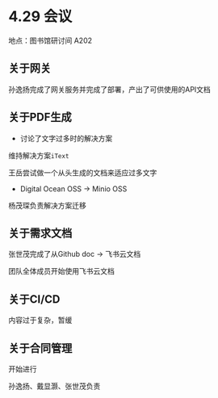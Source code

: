 # 4.29 会议

地点：图书馆研讨间 A202

## 关于网关

孙逸扬完成了网关服务并完成了部署，产出了可供使用的API文档

## 关于PDF生成

- 讨论了文字过多时的解决方案

维持解决方案`iText`

王岳尝试做一个从头生成的文档来适应过多文字

- Digital Ocean OSS -> Minio OSS

杨茂琛负责解决方案迁移

## 关于需求文档

张世茂完成了从Github doc -> 飞书云文档

团队全体成员开始使用飞书云文档

## 关于CI/CD

内容过于复杂，暂缓

## 关于合同管理

开始进行

孙逸扬、戴显灏、张世茂负责